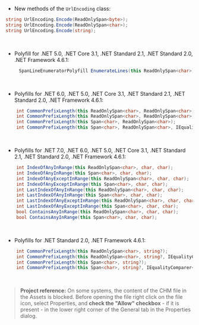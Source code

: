 ﻿- New methods of the `UrlEncoding` class:
```csharp
string UrlEncoding.Encode(ReadOnlySpan<byte>);
string UrlEncoding.Encode(ReadOnlySpan<char>);
string UrlEncoding.Encode(string);
```

&nbsp;
- Polyfill for .NET 5.0, .NET Core 3.1, .NET Standard 2.1, .NET Standard 2.0, .NET Framework 4.6.1:
```csharp
     SpanLineEnumeratorPolyfill EnumerateLines(this ReadOnlySpan<char>);
```

&nbsp;
- Polyfills for .NET 6.0, .NET 5.0, .NET Core 3.1, .NET Standard 2.1, .NET Standard 2.0, .NET Framework 4.6.1:
```csharp
    int CommonPrefixLength(this ReadOnlySpan<char>, ReadOnlySpan<char>);
    int CommonPrefixLength(this ReadOnlySpan<char>, ReadOnlySpan<char>, IEqualityComparer<char>?);
    int CommonPrefixLength(this Span<char>, ReadOnlySpan<char>);
    int CommonPrefixLength(this Span<char>, ReadOnlySpan<char>, IEqualityComparer<char>?);
```

&nbsp;
- Polyfills for .NET 7.0, .NET 6.0, .NET 5.0, .NET Core 3.1, .NET Standard 2.1, .NET Standard 2.0, .NET Framework 4.6.1:
```csharp
    int IndexOfAnyInRange(this ReadOnlySpan<char>, char, char);
    int IndexOfAnyInRange(this Span<char>, char, char);
    int IndexOfAnyExceptInRange(this ReadOnlySpan<char>, char, char);
    int IndexOfAnyExceptInRange(this Span<char>, char, char);
    int LastIndexOfAnyInRange(this ReadOnlySpan<char>, char, char);
    int LastIndexOfAnyInRange(this Span<char>, char, char);
    int LastIndexOfAnyExceptInRange(this ReadOnlySpan<char>, char, char);
    int LastIndexOfAnyExceptInRange(this Span<char>, char, char);
    bool ContainsAnyInRange(this ReadOnlySpan<char>, char, char);
    bool ContainsAnyInRange(this Span<char>, char, char);
```

&nbsp;
- Polyfills for .NET Standard 2.0, .NET Framework 4.6.1:
```csharp
    int CommonPrefixLength(this ReadOnlySpan<char>, string?);
    int CommonPrefixLength(this ReadOnlySpan<char>, string?, IEqualityComparer<char>?);
    int CommonPrefixLength(this Span<char>, string?);
    int CommonPrefixLength(this Span<char>, string?, IEqualityComparer<char>?);
```

&nbsp;
> **Project reference:** On some systems, the content of the CHM file in the Assets is blocked. Before opening the file right click on the file icon, select Properties, and **check the "Allow" checkbox** - if it is present - in the lower right corner of the General tab in the Properties dialog.